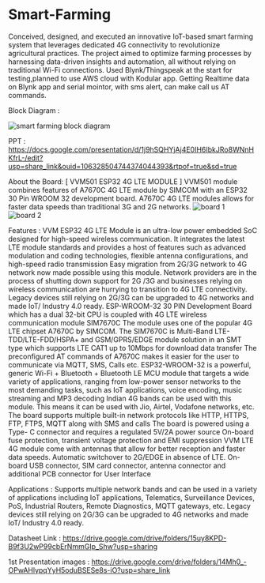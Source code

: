 # Smart-Farming
Conceived, designed, and executed an innovative IoT-based smart farming system that leverages dedicated 4G connectivity to
revolutionize agricultural practices. The project aimed to optimize farming processes by harnessing data-driven insights and
automation, all without relying on traditional Wi-Fi connections.
Used Blynk/Thingspeak at the start for testing,planned to use AWS cloud with Kodular app.
Getting Realtime data on Blynk app and serial mointor, with sms alert, can make call us AT commands.


Block Diagram :

![smart farming block diagram](https://github.com/vaibhav13002/Smart-Farming/assets/134428799/43c530de-3c87-45c0-b68c-adec101fd824)

PPT :
https://docs.google.com/presentation/d/1j9hSQHYjAj4E0IH6IbkJRo8WNnHKfrL-/edit?usp=share_link&ouid=106328504744374044393&rtpof=true&sd=true

About the Board:
[ VVM501 ESP32 4G LTE MODULE ]
VVM501 module combines features of A7670C 4G LTE module by SIMCOM with an ESP32 30 Pin WROOM 32 development board. A7670C 4G LTE modules allows for faster data speeds than traditional 3G and 2G networks.
![board 1](https://github.com/vaibhav13002/Smart-Farming/assets/134428799/086e1bd0-0b53-4416-bdce-c51d979f877c)
![board 2](https://github.com/vaibhav13002/Smart-Farming/assets/134428799/5d484ef1-544d-4a80-8574-cfff0f2db155)

Features :
VVM ESP32 4G LTE Module is an ultra-low power embedded SoC designed for high-speed wireless communication. It integrates the latest LTE module standards and provides a host of features such as advanced modulation and coding technologies, flexible antenna configurations, and high-speed radio transmission
Easy migration from 2G/3G network to 4G network now made possible using this module. Network providers are in the process of shutting down support for 2G /3G and businesses relying on wireless communication are hurrying to transition to 4G LTE connectivity. Legacy devices still relying on 2G/3G can be upgraded to 4G networks and made IoT/ Industry 4.0 ready.
ESP-WROOM-32 30 PIN Development Board which has a dual 32-bit CPU is coupled with 4G LTE wireless communication module SIM7670C
The module uses one of the popular 4G LTE chipset A7670C by SIMCOM. The SIM7670C is Multi-Band LTE-TDD/LTE-FDD/HSPA+ and GSM/GPRS/EDGE module solution in an SMT type which supports LTE CAT1 up to 10Mbps for download data transfer
The preconfigured AT commands of A7670C makes it easier for the user to communicate via MQTT, SMS, Calls etc.
ESP32-WROOM-32 is a powerful, generic Wi-Fi + Bluetooth + Bluetooth LE MCU module that targets a wide variety of applications, ranging from low-power sensor networks to the most demanding tasks, such as IoT applications, voice encoding, music streaming and MP3 decoding
Indian 4G bands can be used with this module. This means it can be used with Jio, Airtel, Vodafone networks, etc.
The board supports multiple built-in network protocols like HTTP, HTTPS, FTP, FTPS, MQTT along with SMS and calls
The board is powered using a Type- C connector and requires a regulated 5V/2A power source
On-board fuse protection, transient voltage protection and EMI suppression
VVM LTE 4G module come with antennas that allow for better reception and faster data speeds.
Automatic switchover to 2G/EDGE in absence of LTE.
On-board USB connector, SIM card connector, antenna connector and additional PCB connector for User Interface

Applications :
Supports multiple network bands and can be used in a variety of applications including IoT applications, Telematics, Surveillance Devices, PoS, Industrial Routers, Remote Diagnostics, MQTT gateways, etc. Legacy devices still relying on 2G/3G can be upgraded to 4G networks and made IoT/ Industry 4.0 ready.


Datasheet Link :
https://drive.google.com/drive/folders/15uy8KPD-B9f3U2wP99cbErNmmGIp_Shw?usp=sharing

1st Presentation images :
https://drive.google.com/drive/folders/14Mh0_-OPwAHlypqYyH5oduBSESe8s-iO?usp=share_link


